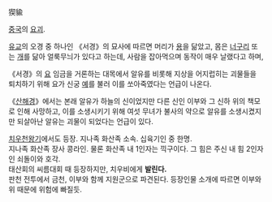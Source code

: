 猰貐  

[중국](%EC%A4%91%EA%B5%AD.md)의 [요괴](%EC%9A%94%EA%B4%B4.md).

[유교](%EC%9C%A0%EA%B5%90.md)의 오경 중 하나인 《서경》의 묘사에 따르면 머리가
[용](%EC%9A%A9.md)을 닮았고, 몸은 [너구리](%EB%84%88%EA%B5%AC%EB%A6%AC.md) 또는
[개](%EA%B0%9C.md)를 닮아 얼룩무늬가 있다고 하는데, 사람을 잡아먹으며 동작이 매우 날랬다고 하며,

《서경》의 [요](%EC%9A%94.md) 임금을 거론하는 대목에서 알유를 비롯해 지상을 어지럽히는 괴물들을 퇴치하기 위해 요가 신궁
[예](%EC%98%88.md)를 불러 이를 쏘아죽였다는 언급이 나온다.

《[산해경](%EC%82%B0%ED%95%B4%EA%B2%BD.md)》에서는 본래 알유가 하늘의 신이었지만 다른 신인 이부와 그 신하
위의 책모로 인해 사망하고, 이를 소생시키기 위해 여섯 무녀가 불사의 약으로 알유를 소생시켰지만 되살아난 알유는 괴물이 되었다는 언급이
있다.

[치우천왕기](%EC%B9%98%EC%9A%B0%EC%B2%9C%EC%99%95%EA%B8%B0.md)에서도 등장. 지나족 화산족
소속. 십육기인 중 한명.  
지나족 화산족 장사 콩라인. 물론 화산족 내 1인자는 끽구이다. 그 힘은 주신 내 힘 2인자인 쇠돌이와 호각.  
태산회의 씨름대회 때 등장하지만, 치우비에게 **발린다.**  
판천 전투에서 금천, 이부와 함께 지원군으로 파견된다. 등장인물 소개에 따르면 이부와 위 때문에 위험에 빠질듯.

